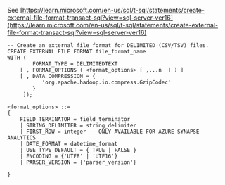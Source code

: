 See [https://learn.microsoft.com/en-us/sql/t-sql/statements/create-external-file-format-transact-sql?view=sql-server-ver16](https://learn.microsoft.com/en-us/sql/t-sql/statements/create-external-file-format-transact-sql?view=sql-server-ver16)
```
-- Create an external file format for DELIMITED (CSV/TSV) files.
CREATE EXTERNAL FILE FORMAT file_format_name
WITH (
        FORMAT_TYPE = DELIMITEDTEXT
    [ , FORMAT_OPTIONS ( <format_options> [ ,...n  ] ) ]
    [ , DATA_COMPRESSION = {
           'org.apache.hadoop.io.compress.GzipCodec'
        }
     ]);

<format_options> ::=
{
    FIELD_TERMINATOR = field_terminator
    | STRING_DELIMITER = string_delimiter
    | FIRST_ROW = integer -- ONLY AVAILABLE FOR AZURE SYNAPSE ANALYTICS
    | DATE_FORMAT = datetime_format
    | USE_TYPE_DEFAULT = { TRUE | FALSE }
    | ENCODING = {'UTF8' | 'UTF16'}
    | PARSER_VERSION = {'parser_version'}

}
```

